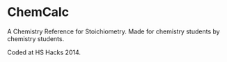 ChemCalc
========

A Chemistry Reference for Stoichiometry. Made for chemistry students by chemistry students. 

Coded at HS Hacks 2014. 
